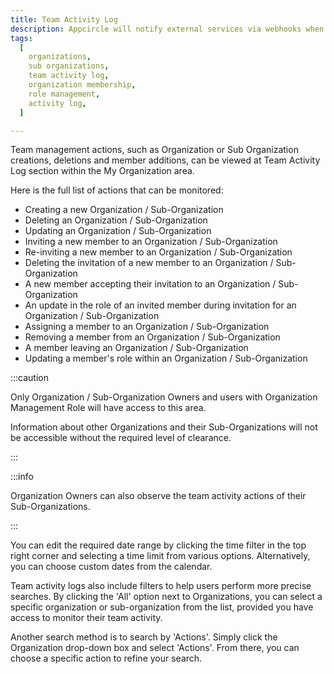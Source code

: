 ```yaml
---
title: Team Activity Log
description: Appcircle will notify external services via webhooks when a certain event occurs. When the events you specified happen, we'll send a POST request in JSON format to the URLs you provide.
tags:
  [
    organizations,
    sub organizations,
    team activity log,
    organization membership,
    role management,
    activity log,
  ]

---
```


Team management actions, such as Organization or Sub Organization creations, deletions and member additions, can be viewed at Team Activity Log section within the My Organization area.

<Screenshot url='https://cdn.appcircle.io/docs/assets/be-3744-teamactivity.png' />

Here is the full list of actions that can be monitored:

- Creating a new Organization / Sub-Organization
- Deleting an Organization / Sub-Organization
- Updating an Organization / Sub-Organization
- Inviting a new member to an Organization / Sub-Organization
- Re-inviting a new member to an Organization / Sub-Organization
- Deleting the invitation of a new member to an Organization / Sub-Organization
- A new member accepting their invitation to an Organization / Sub-Organization
- An update in the role of an invited member during invitation for an Organization / Sub-Organization
- Assigning a member to an Organization / Sub-Organization
- Removing a member from an Organization / Sub-Organization
- A member leaving an Organization / Sub-Organization
- Updating a member's role within an Organization / Sub-Organization

:::caution

Only Organization / Sub-Organization Owners and users with Organization Management Role will have access to this area.

Information about other Organizations and their Sub-Organizations will not be accessible without the required level of clearance.

:::

:::info

Organization Owners can also observe the team activity actions of their Sub-Organizations.

:::

You can edit the required date range by clicking the time filter in the top right corner and selecting a time limit from various options. Alternatively, you can choose custom dates from the calendar.

<Screenshot url='https://cdn.appcircle.io/docs/assets/be-3744-teamactivity4.png' />

Team activity logs also include filters to help users perform more precise searches. By clicking the 'All' option next to Organizations, you can select a specific organization or sub-organization from the list, provided you have access to monitor their team activity.

<Screenshot url='https://cdn.appcircle.io/docs/assets/be-3744-teamactivity2.png' />

Another search method is to search by 'Actions'. Simply click the Organization drop-down box and select 'Actions'. From there, you can choose a specific action to refine your search.

<Screenshot url='https://cdn.appcircle.io/docs/assets/be-3744-teamactivity3.png' />
